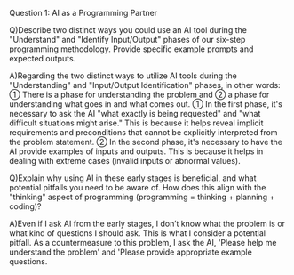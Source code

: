 Question 1: AI as a Programming Partner

Q)Describe two distinct ways you could use an AI tool during the "Understand" and "Identify Input/Output" phases of our six-step programming methodology. Provide specific example prompts and expected outputs.

A)Regarding the two distinct ways to utilize AI tools during the "Understanding" and "Input/Output Identification" phases, in other words: ① There is a phase for understanding the problem and ② a phase for understanding what goes in and what comes out. ① In the first phase, it's necessary to ask the AI "what exactly is being requested" and "what difficult situations might arise." This is because it helps reveal implicit requirements and preconditions that cannot be explicitly interpreted from the problem statement. ② In the second phase, it's necessary to have the AI provide examples of inputs and outputs. This is because it helps in dealing with extreme cases (invalid inputs or abnormal values).

Q)Explain why using AI in these early stages is beneficial, and what potential pitfalls you need to be aware of. How does this align with the "thinking" aspect of programming (programming = thinking + planning + coding)?

A)Even if I ask AI from the early stages, I don’t know what the problem is or what kind of questions I should ask. This is what I consider a potential pitfall.
As a countermeasure to this problem, I ask the AI, 'Please help me understand the problem' and 'Please provide appropriate example questions.
